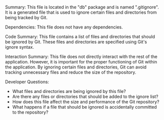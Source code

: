 Summary:
This file is located in the "db" package and is named ".gitignore". It is a generated file that is used to ignore certain files and directories from being tracked by Git.

Dependencies:
This file does not have any dependencies.

Code Summary:
This file contains a list of files and directories that should be ignored by Git. These files and directories are specified using Git's ignore syntax.

Interaction Summary:
This file does not directly interact with the rest of the application. However, it is important for the proper functioning of Git within the application. By ignoring certain files and directories, Git can avoid tracking unnecessary files and reduce the size of the repository.

Developer Questions:
- What files and directories are being ignored by this file?
- Are there any files or directories that should be added to the ignore list?
- How does this file affect the size and performance of the Git repository?
- What happens if a file that should be ignored is accidentally committed to the repository?